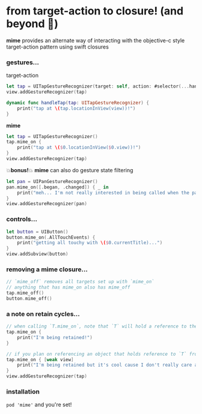 # from target-action to closure! (and beyond 🚀)
**mime** provides an alternate way of interacting with the objective-c style target-action pattern using swift closures

### gestures...
target-action
```swift
let tap = UITapGestureRecognizer(target: self, action: #selector(...handleTap(_:))
view.addGestureRecognizer(tap)

dynamic func handleTap(tap: UITapGestureRecognizer) {
    print("tap at \(tap.locationInView(view))!")
}
```
**mime**
```swift
let tap = UITapGestureRecognizer()
tap.mime_on { 
    print("tap at \($0.locationInView($0.view))!")
}
view.addGestureRecognizer(tap)
```
💥**bonus!**💥 **mime** can also do gesture state filtering
```swift
let pan = UIPanGestureRecognizer()
pan.mime_on([.began, .changed]) { _ in
    print("meh... I'm not really interested in being called when the pan ends")
}
view.addGestureRecognizer(pan)
```

### controls...
```swift
let button = UIButton()
button.mime_on(.AllTouchEvents) { 
    print("getting all touchy with \($0.currentTitle)...")
}
view.addSubview(button)
```

### removing a mime closure...
```swift
// `mime_off` removes all targets set up with `mime_on`
// anything that has mime_on also has mime_off
tap.mime_off()
button.mime_off()
```

### a note on retain cycles...
```swift
// when calling `T.mime_on`, note that `T` will hold a reference to the closure
tap.mime_on {
    print("I'm being retained!")
}

// if you plan on referencing an object that holds reference to `T` from inside the closure, make sure to do so weakly
tap.mime_on { [weak view]
    print("I'm being retained but it's cool cause I don't really care about \(view)")
}
view.addGestureRecognizer(tap)
```

### installation
`pod 'mime'` and you're set!
